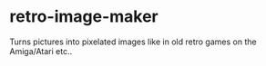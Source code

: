 # retro-image-maker
Turns pictures into pixelated images like in old retro games on the Amiga/Atari etc..
